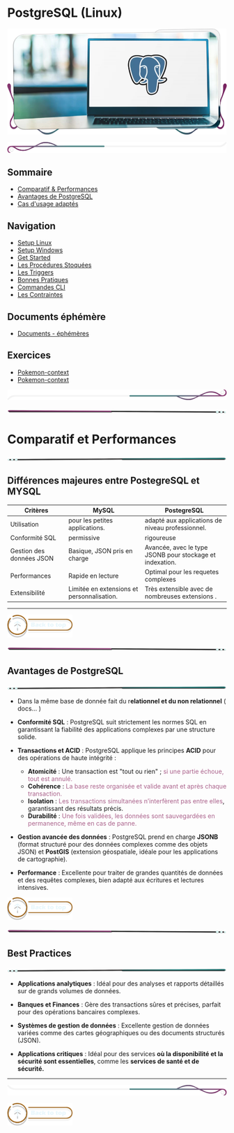 # PostgreSQL (Linux)

<!-- Main IMG -->

![postegrean](assets/img/main_img_postegre.png)

![postegrean](assets/line/border_l.png)

## Sommaire

- [Comparatif & Performances](#comparatif-et-performances)
- [Avantages de PostgreSQL](#avantages-de-postgresql)
- [Cas d'usage adaptés](#best-practices)

## Navigation

- [Setup Linux](doc/setup_linux.md)
- [Setup Windows](doc/setup_windows.md)
- [Get Started ](doc/get_started.md)
- [Les Procédures Stoquées ](doc/procedures-stoquees%20.md)
- [Les Triggers](doc/triggers.md)
- [Bonnes Pratiques](doc/bonnes-pratiques.md)
- [Commandes CLI](doc/commandes_cli.md)
- [Les Contraintes](doc/les-contraintes.md)

## Documents éphémère

- [Documents - éphémères](./doc/documents-éphémères.md)

## Exercices

- [Pokemon-context](doc/pokemon-context.md)
- [Pokemon-context](doc/pokemon-context.md)

![postegrean](assets/line/border_b.png)

![border](assets/line/line_pink_point_l.png)

# Comparatif et Performances

![border](assets/line/line_teal_point_r.png)

## Différences majeures entre PostegreSQL et MYSQL

| Critères                 | MySQL                                      | PostegreSQL                                              |
| ------------------------ | ------------------------------------------ | -------------------------------------------------------- |
| Utilisation              | pour les petites applications.             | adapté aux applications de niveau professionnel.         |
| Conformité SQL           | permissive                                 | rigoureuse                                               |
| Gestion des données JSON | Basique, JSON pris en charge               | Avancée, avec le type JSONB pour stockage et indexation. |
| Performances             | Rapide en lecture                          | Optimal pour les requetes complexes                      |
| Extensibilité            | Limitée en extensions et personnalisation. | Très extensible avec de nombreuses extensions .          |

---

<a href="#sommaire">
  <img src="assets/button/back_to_top.png" alt="Back to top" style="width: 150px; height: auto;">
</a>

![border](assets/line/line_pink_point_l.png)

## Avantages de PostgreSQL

![border](assets/line/line_teal_point_r.png)

- Dans la même base de donnée fait du r**elationnel et du non relationnel** ( docs... )

- **Conformité SQL** : PostgreSQL suit strictement les normes SQL en garantissant la fiabilité des applications complexes par une structure solide.

- **Transactions et ACID** : PostgreSQL applique les principes **ACID** pour des opérations de haute intégrité :

  - **Atomicité** : Une transaction est "tout ou rien" ; <span style="color: #ab638c">si une partie échoue, tout est annulé.</span>
  - **Cohérence** : <span style="color: #ab638c">La base reste organisée et valide avant et après chaque transaction.</span>
  - **Isolation** : <span style="color: #ab638c">Les transactions simultanées n’interfèrent pas entre elles</span>, garantissant des résultats précis.
  - **Durabilité** : <span style="color: #ab638c">Une fois validées, les données sont sauvegardées en permanence, même en cas de panne.</span>

- **Gestion avancée des données** : PostgreSQL prend en charge **JSONB** (format structuré pour des données complexes comme des objets JSON) et **PostGIS** (extension géospatiale, idéale pour les applications de cartographie).

- **Performance** : Excellente pour traiter de grandes quantités de données et des requêtes complexes, bien adapté aux écritures et lectures intensives.

<a href="#sommaire">
  <img src="assets/button/back_to_top.png" alt="Back to top" style="width: 150px; height: auto;">
</a>

![border](assets/line/line_pink_point_l.png)

## Best Practices

![border](assets/line/line_teal_point_r.png)

- **Applications analytiques** : Idéal pour des analyses et rapports détaillés sur de grands volumes de données.
- **Banques et Finances** : Gère des transactions sûres et précises, parfait pour des opérations bancaires complexes.

- **Systèmes de gestion de données** : Excellente gestion de données variées comme des cartes géographiques ou des documents structurés (JSON).

- **Applications critiques** : Idéal pour des services **où la disponibilité et la sécurité sont essentielles**, comme les **services de santé et de sécurité.**

---

![border](assets/line/border_r.png)

<a href="#sommaire">
  <img src="assets/button/back_to_top.png" alt="Back to top" style="width: 150px; height: auto;">
</a>
